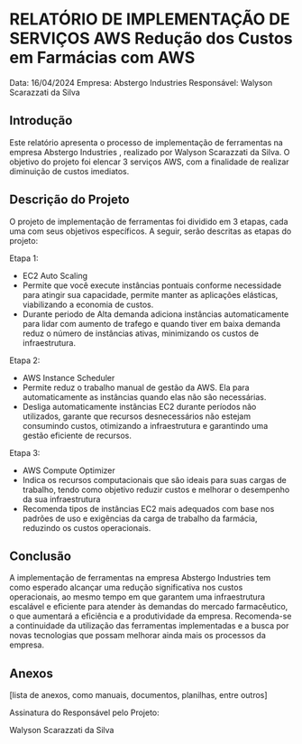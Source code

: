 # RELATÓRIO DE IMPLEMENTAÇÃO DE SERVIÇOS AWS Redução dos Custos em Farmácias com AWS

Data: 16/04/2024
Empresa: Abstergo Industries 
Responsável: Walyson Scarazzati da Silva

## Introdução
Este relatório apresenta o processo de implementação de ferramentas na empresa Abstergo Industries , realizado por Walyson Scarazzati da Silva. O objetivo do projeto foi elencar 3 serviços AWS, com a finalidade de realizar diminuição de custos imediatos.

## Descrição do Projeto
O projeto de implementação de ferramentas foi dividido em 3 etapas, cada uma com seus objetivos específicos. A seguir, serão descritas as etapas do projeto:

Etapa 1: 
- EC2 Auto Scaling
- Permite que você execute instâncias pontuais conforme necessidade para atingir sua capacidade, permite manter as aplicações elásticas, viabilizando a economia de custos.
- Durante periodo de Alta demanda adiciona instâncias automaticamente para lidar com aumento de trafego e quando tiver em baixa demanda reduz o número de instâncias ativas, minimizando os custos de infraestrutura.

Etapa 2: 
- AWS Instance Scheduler
- Permite reduz o trabalho manual de gestão da AWS. Ela para automaticamente as instâncias quando elas não são necessárias.
- Desliga automaticamente instâncias EC2 durante períodos não utilizados, garante que recursos desnecessários não estejam consumindo custos, otimizando a infraestrutura e garantindo uma gestão eficiente de recursos.


Etapa 3: 
- AWS Compute Optimizer
- Indica os recursos computacionais que são ideais para suas cargas de trabalho, tendo como objetivo reduzir custos e melhorar o desempenho da sua infraestrutura 
- Recomenda tipos de instâncias EC2 mais adequados com base nos padrões de uso e exigências da carga de trabalho da farmácia, reduzindo os custos operacionais.



## Conclusão
A implementação de ferramentas na empresa Abstergo Industries tem como esperado alcançar uma redução significativa nos custos operacionais, ao mesmo tempo em que garantem uma infraestrutura escalável e eficiente para atender às demandas do mercado farmacêutico, o que aumentará a eficiência e a produtividade da empresa. Recomenda-se a continuidade da utilização das ferramentas implementadas e a busca por novas tecnologias que possam melhorar ainda mais os processos da empresa.

## Anexos

[lista de anexos, como manuais, documentos, planilhas, entre outros]

Assinatura do Responsável pelo Projeto:

Walyson Scarazzati da Silva